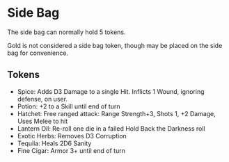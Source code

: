 ﻿# Side Bag

The side bag can normally hold 5 tokens. 

Gold is not considered a side bag token, though may be placed on the side bag for convenience.

## Tokens

* Spice: Adds D3 Damage to a single Hit. Inflicts 1 Wound, ignoring defense, on user.
* Potion: +2 to a Skill until end of turn
* Hatchet: Free ranged attack: Range Strength+3, Shots 1, +2 Damage, Uses Melee to hit
* Lantern Oil: Re-roll one die in a failed Hold Back the Darkness roll
* Exotic Herbs: Removes D3 Corruption
* Tequila: Heals 2D6 Sanity
* Fine Cigar: Armor 3+ until end of turn


